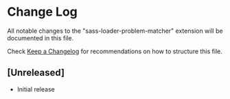# Change Log
All notable changes to the "sass-loader-problem-matcher" extension will be documented in this file.

Check [Keep a Changelog](http://keepachangelog.com/) for recommendations on how to structure this file.

## [Unreleased]
- Initial release